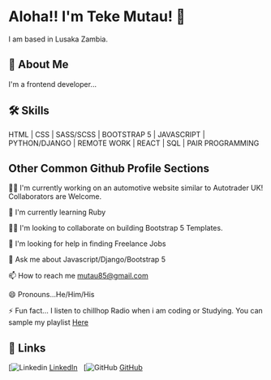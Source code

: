 # Aloha!! I'm Teke Mutau! 👋


I am based in Lusaka Zambia.
## 🚀 About Me
I'm a frontend developer...


## 🛠 Skills
HTML | CSS | SASS/SCSS | BOOTSTRAP 5 | JAVASCRIPT | PYTHON/DJANGO | 
REMOTE WORK | REACT | SQL | PAIR PROGRAMMING

## Other Common Github Profile Sections
👩‍💻 I'm currently working on an automotive website similar to Autotrader UK! Collaborators are Welcome.

🧠 I'm currently learning Ruby

👯‍♀️ I'm looking to collaborate on building Bootstrap 5 Templates.

🤔 I'm looking for help in finding Freelance Jobs

💬 Ask me about Javascript/Django/Bootstrap 5

📫 How to reach me mutau85@gmail.com

😄 Pronouns...He/Him/His

⚡️ Fun fact... I listen to chillhop Radio when i am coding or Studying. You can sample my playlist [Here](https://open.spotify.com/playlist/6WmNQqd3wECAhsjryXZ2eT?si=d2b504e462244897)


## 🔗 Links

[![Linkedin](https://i.stack.imgur.com/gVE0j.png) [LinkedIn](https://www.linkedin.com/in/isiteketo-mutau-736894241/)
&nbsp;
[![GitHub](https://i.stack.imgur.com/tskMh.png) [GitHub](https://github.com/teke85)


